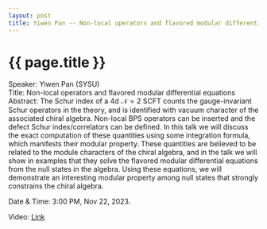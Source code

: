 ```yaml
---
layout: post
title: Yiwen Pan -- Non-local operators and flavored modular differential equations
---
```


{{ page.title }}
================

Speaker: Yiwen Pan (SYSU)  
Title: Non-local operators and flavored modular differential equations    
Abstract: The Schur index of a 4d $\mathcal{N} = 2$ SCFT counts the gauge-invariant Schur operators in the theory, and is identified with vacuum character of the associated chiral algebra. Non-local BPS operators can be inserted and the defect Schur index/correlators can be defined. In this talk we will discuss the exact computation of these quantities using some integration formula, which manifests their modular property. These quantities are believed to be related to the module characters of the chiral algebra, and in the talk we will show in examples that they solve the flavored modular differential equations from the null states in the algebra. Using these equations, we will demonstrate an interesting modular property among null states that strongly constrains the chiral algebra.  

Date & Time: 3:00 PM, Nov 22, 2023.  

Video: [Link]( https://www.bilibili.com/video/BV1894y1H7Ge ) 